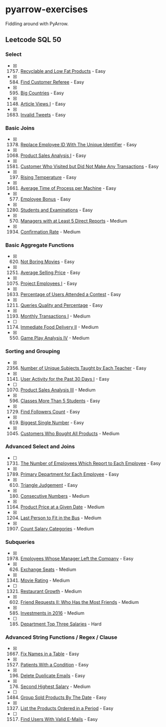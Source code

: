 # pyarrow-exercises

Fiddling around with PyArrow.

## Leetcode SQL 50

### Select

- [X] 1757. [Recyclable and Low Fat Products](https://leetcode.com/problems/recyclable-and-low-fat-products) - Easy
- [X] 584. [Find Customer Referee](https://leetcode.com/problems/find-customer-referee) - Easy
- [X] 595. [Big Countries](https://leetcode.com/problems/big-countries) - Easy
- [X] 1148. [Article Views I](https://leetcode.com/problems/article-views-i) - Easy
- [X] 1683. [Invalid Tweets](https://leetcode.com/problems/invalid-tweets) - Easy

### Basic Joins

- [X] 1378. [Replace Employee ID With The Unique Identifier](https://leetcode.com/problems/replace-employee-id-with-the-unique-identifier) - Easy
- [X] 1068. [Product Sales Analysis I](https://leetcode.com/problems/product-sales-analysis-i) - Easy
- [X] 1581. [Customer Who Visited but Did Not Make Any Transactions](https://leetcode.com/problems/customer-who-visited-but-did-not-make-any-transactions) - Easy
- [X] 197. [Rising Temperature](https://leetcode.com/problems/rising-temperature) - Easy
- [X] 1661. [Average Time of Process per Machine](https://leetcode.com/problems/average-time-of-process-per-machine) - Easy
- [X] 577. [Employee Bonus](https://leetcode.com/problems/employee-bonus) - Easy
- [X] 1280. [Students and Examinations](https://leetcode.com/problems/students-and-examinations) - Easy
- [X] 570. [Managers with at Least 5 Direct Reports](https://leetcode.com/problems/managers-with-at-least-5-direct-reports) - Medium
- [X] 1934. [Confirmation Rate](https://leetcode.com/problems/confirmation-rate) - Medium

### Basic Aggregate Functions

- [X] 620. [Not Boring Movies](https://leetcode.com/problems/not-boring-movies) - Easy
- [X] 1251. [Average Selling Price](https://leetcode.com/problems/average-selling-price) - Easy
- [X] 1075. [Project Employees I](https://leetcode.com/problems/project-employees-i) - Easy
- [X] 1633. [Percentage of Users Attended a Contest](https://leetcode.com/problems/percentage-of-users-attended-a-contest) - Easy
- [X] 1211. [Queries Quality and Percentage](https://leetcode.com/problems/queries-quality-and-percentage) - Easy
- [X] 1193. [Monthly Transactions I](https://leetcode.com/problems/monthly-transactions-i) - Medium
- [ ] 1174. [Immediate Food Delivery II](https://leetcode.com/problems/immediate-food-delivery-ii) - Medium
- [X] 550. [Game Play Analysis IV](https://leetcode.com/problems/game-play-analysis-iv) - Medium

### Sorting and Grouping

- [X] 2356. [Number of Unique Subjects Taught by Each Teacher](https://leetcode.com/problems/number-of-unique-subjects-taught-by-each-teacher) - Easy
- [X] 1141. [User Activity for the Past 30 Days I](https://leetcode.com/problems/user-activity-for-the-past-30-days-i) - Easy
- [ ] 1070. [Product Sales Analysis III](https://leetcode.com/problems/product-sales-analysis-iii) - Medium
- [X] 596. [Classes More Than 5 Students](https://leetcode.com/problems/classes-more-than-5-students) - Easy
- [X] 1729. [Find Followers Count](https://leetcode.com/problems/find-followers-count) - Easy
- [X] 619. [Biggest Single Number](https://leetcode.com/problems/biggest-single-number) - Easy
- [X] 1045. [Customers Who Bought All Products](https://leetcode.com/problems/customers-who-bought-all-products) - Medium

### Advanced Select and Joins

- [ ] 1731. [The Number of Employees Which Report to Each Employee](https://leetcode.com/problems/the-number-of-employees-which-report-to-each-employee) - Easy
- [X] 1789. [Primary Department for Each Employee](https://leetcode.com/problems/primary-department-for-each-employee) - Easy
- [X] 610. [Triangle Judgement](https://leetcode.com/problems/triangle-judgement) - Easy
- [X] 180. [Consecutive Numbers](https://leetcode.com/problems/consecutive-numbers) - Medium
- [X] 1164. [Product Price at a Given Date](https://leetcode.com/problems/product-price-at-a-given-date) - Medium
- [X] 1204. [Last Person to Fit in the Bus](https://leetcode.com/problems/last-person-to-fit-in-the-bus) - Medium
- [X] 1907. [Count Salary Categories](https://leetcode.com/problems/count-salary-categories) - Medium

### Subqueries

- [X] 1978. [Employees Whose Manager Left the Company](https://leetcode.com/problems/employees-whose-manager-left-the-company) - Easy
- [X] 626. [Exchange Seats](https://leetcode.com/problems/exchange-seats) - Medium
- [X] 1341. [Movie Rating](https://leetcode.com/problems/movie-rating) - Medium
- [ ] 1321. [Restaurant Growth](https://leetcode.com/problems/restaurant-growth) - Medium
- [X] 602. [Friend Requests II: Who Has the Most Friends](https://leetcode.com/problems/friend-requests-ii-who-has-the-most-friends) - Medium
- [X] 585. [Investments in 2016](https://leetcode.com/problems/investments-in-2016) - Medium
- [ ] 185. [Department Top Three Salaries](https://leetcode.com/problems/department-top-three-salaries) - Hard

### Advanced String Functions / Regex / Clause

- [X] 1667. [Fix Names in a Table](https://leetcode.com/problems/fix-names-in-a-table) - Easy
- [X] 1527. [Patients With a Condition](https://leetcode.com/problems/patients-with-a-condition) - Easy
- [X] 196. [Delete Duplicate Emails](https://leetcode.com/problems/delete-duplicate-emails) - Easy
- [X] 176. [Second Highest Salary](https://leetcode.com/problems/second-highest-salary) - Medium
- [ ] 1484. [Group Sold Products By The Date](https://leetcode.com/problems/group-sold-products-by-the-date) - Easy
- [X] 1327. [List the Products Ordered in a Period](https://leetcode.com/problems/list-the-products-ordered-in-a-period) - Easy
- [ ] 1517. [Find Users With Valid E-Mails](https://leetcode.com/problems/find-users-with-valid-e-mails) - Easy

